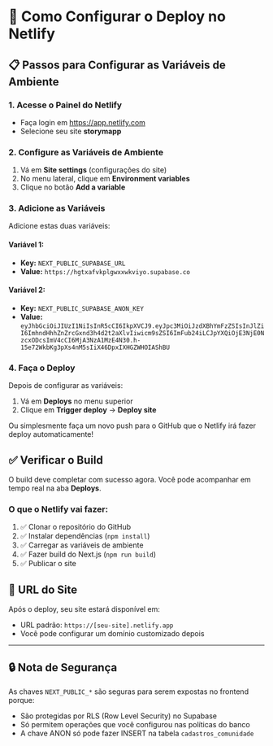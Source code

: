 # 🚀 Como Configurar o Deploy no Netlify

## 📋 Passos para Configurar as Variáveis de Ambiente

### 1. Acesse o Painel do Netlify
- Faça login em https://app.netlify.com
- Selecione seu site **storymapp**

### 2. Configure as Variáveis de Ambiente

1. Vá em **Site settings** (configurações do site)
2. No menu lateral, clique em **Environment variables**
3. Clique no botão **Add a variable**

### 3. Adicione as Variáveis

Adicione estas duas variáveis:

#### Variável 1:
- **Key:** `NEXT_PUBLIC_SUPABASE_URL`
- **Value:** `https://hgtxafvkplgwxxwkviyo.supabase.co`

#### Variável 2:
- **Key:** `NEXT_PUBLIC_SUPABASE_ANON_KEY`
- **Value:** `eyJhbGciOiJIUzI1NiIsInR5cCI6IkpXVCJ9.eyJpc3MiOiJzdXBhYmFzZSIsInJlZiI6ImhndHhhZnZrcGxnd3h4d2t2aXlvIiwicm9sZSI6ImFub24iLCJpYXQiOjE3NjE0NzcxODcsImV4cCI6MjA3NzA1MzE4N30.h-15e72WkbKg3pXs4nM5sIiX46DpxIXHGZWHOIAShBU`

### 4. Faça o Deploy

Depois de configurar as variáveis:

1. Vá em **Deploys** no menu superior
2. Clique em **Trigger deploy** → **Deploy site**

Ou simplesmente faça um novo push para o GitHub que o Netlify irá fazer deploy automaticamente!

## ✅ Verificar o Build

O build deve completar com sucesso agora. Você pode acompanhar em tempo real na aba **Deploys**.

### O que o Netlify vai fazer:

1. ✅ Clonar o repositório do GitHub
2. ✅ Instalar dependências (`npm install`)
3. ✅ Carregar as variáveis de ambiente
4. ✅ Fazer build do Next.js (`npm run build`)
5. ✅ Publicar o site

## 🎯 URL do Site

Após o deploy, seu site estará disponível em:
- URL padrão: `https://[seu-site].netlify.app`
- Você pode configurar um domínio customizado depois

---

## 🔒 Nota de Segurança

As chaves `NEXT_PUBLIC_*` são seguras para serem expostas no frontend porque:
- São protegidas por RLS (Row Level Security) no Supabase
- Só permitem operações que você configurou nas políticas do banco
- A chave ANON só pode fazer INSERT na tabela `cadastros_comunidade`
